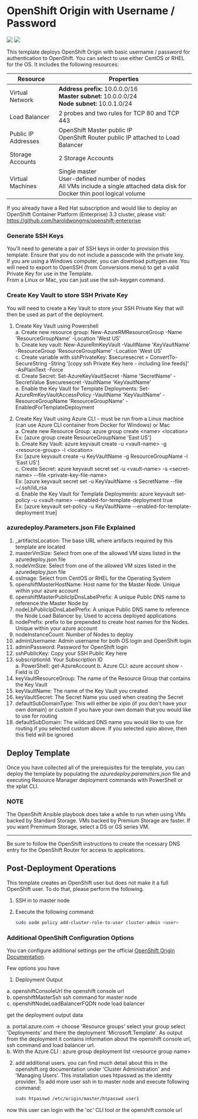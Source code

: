 # OpenShift Origin with Username / Password

<a href="https://portal.azure.com/#create/Microsoft.Template/uri/https%3A%2F%2Fraw.githubusercontent.com%2davidpristovnik%2Fazure-quickstart-templates%2Fmaster%2Fopenshift-origin-rhel%2Fazuredeploy.json" target="_blank"><img src="http://azuredeploy.net/deploybutton.png"/></a>
<a href="http://armviz.io/#/?load=https%3A%2F%2Fraw.githubusercontent.com%2FAzure%2Fazure-quickstart-templates%2Fmaster%2Fopenshift-origin-rhel%2Fazuredeploy.json" target="_blank">
    <img src="http://armviz.io/visualizebutton.png"/>
</a>

This template deploys OpenShift Origin with basic username / password for authentication to OpenShift. You can select to use either CentOS or RHEL for the OS. It includes the following resources:

|Resource           |Properties                                                                                                                          |
|-------------------|------------------------------------------------------------------------------------------------------------------------------------|
|Virtual Network    |**Address prefix:** 10.0.0.0/16<br />**Master subnet:** 10.0.0.0/24<br />**Node subnet:** 10.0.1.0/24                               |
|Load Balancer      |2 probes and two rules for TCP 80 and TCP 443                                                                                       |
|Public IP Addresses|OpenShift Master public IP<br />OpenShift Router public IP attached to Load Balancer                                                |
|Storage Accounts   |2 Storage Accounts                                                                                                                  |
|Virtual Machines   |Single master<br />User-defined number of nodes<br />All VMs include a single attached data disk for Docker thin pool logical volume|

If you already have a Red Hat subscription and would like to deploy an OpenShift Container Platform (Enterprise) 3.3 cluster, please visit: https://github.com/haroldwongms/openshift-enterprise

### Generate SSH Keys

You'll need to generate a pair of SSH keys in order to provision this template. Ensure that you do not include a passcode with the private key. <br/>
If you are using a Windows computer, you can download puttygen.exe.  You will need to export to OpenSSH (from Conversions menu) to get a valid Private Key for use in the Template.<br/>
From a Linux or Mac, you can just use the ssh-keygen command.

### Create Key Vault to store SSH Private Key

You will need to create a Key Vault to store your SSH Private Key that will then be used as part of the deployment.

1. Create Key Vault using Powershell <br/>
  a.  Create new resource group: New-AzureRMResourceGroup -Name 'ResourceGroupName' -Location 'West US'<br/>
  b.  Create key vault: New-AzureRmKeyVault -VaultName 'KeyVaultName' -ResourceGroup 'ResourceGroupName' -Location 'West US'<br/>
  c.  Create variable with sshPrivateKey: $securesecret = ConvertTo-SecureString -String '[copy ssh Private Key here - including line feeds]' -AsPlainText -Force<br/>
  d.  Create Secret: Set-AzureKeyVaultSecret -Name 'SecretName' -SecretValue $securesecret -VaultName 'KeyVaultName'<br/>
  e.  Enable the Key Vault for Template Deployments: Set-AzureRmKeyVaultAccessPolicy -VaultName 'KeyVaultName' -ResourceGroupName 'ResourceGroupName' -EnabledForTemplateDeployment

2. Create Key Vault using Azure CLI - must be run from a Linux machine (can use Azure CLI container from Docker for Windows) or Mac<br/>
  a.  Create new Resource Group: azure group create \<name\> \<location\> <br/>
         Ex: [azure group create ResourceGroupName 'East US'] <br/>
  b.  Create Key Vault: azure keyvault create -u \<vault-name\> -g \<resource-group\> -l \<location\><br/>
         Ex: [azure keyvault create -u KeyVaultName -g ResourceGroupName -l 'East US'] <br/>
  c.  Create Secret: azure keyvault secret set -u \<vault-name\> -s \<secret-name\> --file \<private-key-file-name\><br/>
         Ex: [azure keyvault secret set -u KeyVaultName -s SecretName --file ~/.ssh/id_rsa <br/>
  d.  Enable the Key Vault for Template Deployments: azure keyvault set-policy -u \<vault-name\> --enabled-for-template-deployment true <br/>
         Ex: [azure keyvault set-policy -u KeyVaultName --enabled-for-template-deployment true] <br/>

### azuredeploy.Parameters.json File Explained

1.  _artifactsLocation: The base URL where artifacts required by this template are located
2.  masterVmSize: Select from one of the allowed VM sizes listed in the azuredeploy.json file
3.  nodeVmSize: Select from one of the allowed VM sizes listed in the azuredeploy.json file
4.  osImage: Select from CentOS or RHEL for the Operating System
5.  openshiftMasterHostName: Host name for the Master Node. Unique within your azure account
6.  openshiftMasterPublicIpDnsLabelPrefix: A unique Public DNS name to reference the Master Node by
7.  nodeLbPublicIpDnsLabelPrefix: A unique Public DNS name to reference the Node Load Balancer by.  Used to access deployed applications
8.  nodePrefix: prefix to be prepended to create host names for the Nodes. Unique within your azure account
9.  nodeInstanceCount: Number of Nodes to deploy
10. adminUsername: Admin username for both OS login and OpenShift login
11. adminPassword: Password for OpenShift login
12. sshPublicKey: Copy your SSH Public Key here
13. subscriptionId: Your Subscription ID<br/>
    a. PowerShell: get-AzureAccount
	b. Azure CLI: azure account show - Field is ID
14. keyVaultResourceGroup: The name of the Resource Group that contains the Key Vault
15. keyVaultName: The name of the Key Vault you created
16. keyVaultSecret: The Secret Name you used when creating the Secret
17. defaultSubDomainType: This will either be xipio (if you don't have your own domain) or custom if you have your own domain that you would like to use for routing
18. defaultSubDomain: The wildcard DNS name you would like to use for routing if you selected custom above.  If you selected xipio above, then this field will be ignored

## Deploy Template

Once you have collected all of the prerequisites for the template, you can deploy the template by populating the *azuredeploy.parameters.json* file and executing Resource Manager deployment commands with PowerShell or the xplat CLI.

### NOTE

The OpenShift Ansible playbook does take a while to run when using VMs backed by Standard Storage. VMs backed by Premium Storage are faster. If you want Premimum Storage, select a DS or GS series VM.
<hr />
Be sure to follow the OpenShift instructions to create the ncessary DNS entry for the OpenShift Router for access to applications.

## Post-Deployment Operations

This template creates an OpenShift user but does not make it a full OpenShift user.  To do that, please perform the following.

1. SSH in to master node
2. Execute the following command:

   ```sh
   sudo oadm policy add-cluster-role-to-user cluster-admin <user>
   ```
### Additional OpenShift Configuration Options
 
You can configure additional settings per the official [OpenShift Origin Documentation](https://docs.openshift.org/latest/welcome/index.html).

Few options you have

1. Deployment Output

  a. openshiftConsoleUrl the openshift console url<br/>
  b. openshiftMasterSsh  ssh command for master node<br/>
  c. openshiftNodeLoadBalancerFQDN node load balancer<br/>

  get the deployment output data

  a. portal.azure.com -> choose 'Resource groups' select your group select 'Deployments' and there the deployment 'Microsoft.Template'. As output from the deployment it contains information about the openshift console url, ssh command and load balancer url.<br/>
  b. With the Azure CLI : azure group deployment list &lt;resource group name> 

2. add additional users. you can find much detail about this in the openshift.org documentation under 'Cluster Administration' and 'Managing Users'. This installation uses htpasswd as the identity provider. To add more user ssh in to master node and execute following command:

   ```sh
   sudo htpasswd /etc/origin/master/htpasswd user1
   ```
  now this user can login with the 'oc' CLI tool or the openshift console url
